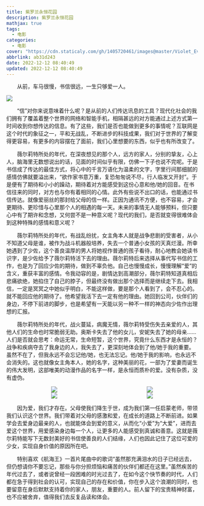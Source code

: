 ```yaml
---
title: 紫罗兰永恒花园
description: 紫罗兰永恒花园
mathjax: true
tags:
  - 电影
categories:
  - 电影
cover: "https://cdn.staticaly.com/gh/1405720461/images@master/Violet_Evergarden/22.webp"
abbrlink: ab31d243
date: 2022-12-12 08:40:49
updated: 2022-12-12 08:40:49
---
```


&emsp;&emsp;从前，车马很慢，书信很远，一生只够爱一人。

![](https://cdn.staticaly.com/gh/1405720461/blog_img@main/inspiration/19.webp)

&emsp;&emsp;“信”对你来说意味着什么呢？是从前的人们传达讯息的工具？现代化社会的我们拥有了覆盖着整个世界的网络和智能手机，相隔甚远的对方能通过上述方式第一时间收到你想传达的信息。有了这些，我们是否也能做到更多的事情呢？互联网是这个时代的象征之一，平和无战乱，不断进步的科技成果，我们对于世界的了解变得更容易，有更多的内容摆在了面前，我们心里想要的东西，似乎也有所改变了。

&emsp;&emsp;薇尔莉特所处的年代，在深夜想见的那个人，远方的家人，分别的挚友，心上人，脑海里无数想说出的话，见面的时间似乎有限，仿佛一下子也说不完呢。于是书信成了传达的最佳方式，将心中的千言万语化为温柔的文字，字里行间那细腻的感情仿佛就要溢出来，“欲作家书意万重，复恐匆匆说不尽，行人临发又开封”。于是便有了期待和小小的躁动，期待着对方能感受到这份心意和他/她的回音。在书信往来的同时，对方也与你有着相同的心情。此外有些说不出口的话，也能通过书信传达。就像爱丽丝的那封给父母的信一样。正因为通讯不方便，也不容易，才会更期待、更珍惜与心里那个人的相遇的每一天。未来的事情无人能够预料，但只要心中有了期许和念想，又何尝不是一种意义呢？现代的我们，是否就变得很难体会到这种特殊的感情和意义呢？

&emsp;&emsp;薇尔莉特所处的年代，有战乱纷扰，女主角本人就是战争悲剧的受害者，从小不知道父母是谁，被作为战斗机器般培养，失去一个普通小女孩的天真烂漫。所幸她遇到了少佐，这个善良温厚的男人将她视作普通的孩子看待，耐心地教会她读书识字，是少佐给予了薇尔莉特活下去的理由。薇尔莉特后来选择从事代写书信的工作，也是为了回应少佐的期待，做到不辜负他。自己也慢慢成长，慢慢理解“爱”的含义，重获丰富的感情。令我动容的是，剧情达到高潮部分，薇尔莉特知道真相后悲痛欲绝，她掐住了自己的脖子，但最终没有做出那个选择而是继续走下去。我相信，一定是冥冥之中她似乎明白，不能这样做，要是那个人看到了，会不忍心的。就不能回应他的期待了。他希望我活下去一定有他的理由。她回到公司，伙伴们的身边，不停下前进的脚步，也是希望有一天能以另一种不一样的神态向少佐作出理想的汇报。

&emsp;&emsp;薇尔莉特所处的年代，战火蔓延，病魔无情，薇尔莉特受伤失去亲爱的人，其他人们的生命也时常脆弱无助。奥斯卡失去了他的女儿，安妮失去了她的母亲……人们是否就会思考：命运无常，生命短暂，这个世界，究竟什么东西才是永恒的？战争和疾病夺去了我身边的人，我失去了，更深刻地体会到了他/她于我的重要。虽然不在了，但我永远不会忘记他/她，也无法忘记。他/她于我的影响，也永远不会消失的。这也就像女主角本人，她的名字，这种美丽的花，一部为了爱妻而诞生的伟大发明，这部唯美的动漫作品的名字一样，是永恒而质朴的爱。没有杂质，没有虚伪。

<div style="display:flex;justify-content:space-around">
<img src="https://cdn.staticaly.com/gh/1405720461/blog_img@main/inspiration/20.webp" />
<img src="https://cdn.staticaly.com/gh/1405720461/blog_img@main/inspiration/21.webp" />
</div>
<div style="display:flex;justify-content:space-around">
<img src="https://cdn.staticaly.com/gh/1405720461/blog_img@main/inspiration/22.webp" />
<img src="https://cdn.staticaly.com/gh/1405720461/blog_img@main/inspiration/23.webp" />
</div>

&emsp;&emsp;因为爱，我们才存在。父母使我们降生于世，成为我们第一任启蒙老师，带领我们认识这个世界。我们带着对父母的感激和爱，在成长的道路上不断前进。如果学会去爱身边最亲的人，也就能体会到爱的意义，从而化“小爱”为“大爱”，进而去爱这个世界，用爱感染身边每一个人，让更多的人能感受到真诚和善意。这就是薇尔莉特能写下无数封美好的书信使善良的人们结缘，人们也因此记住了这位可爱的少女，实现自身价值的原因所在吧。

&emsp;&emsp;特别喜欢《航海王》一首片尾曲中的歌词“虽然那充满泪水的日子已经远去，但仍想请你不要忘记，那些与你分担烦恼和痛苦的伙伴们都还在这里。”虽然疾苦的年代过去了，或者说曾经一段困难的时光过去了，在如今这个快节奏的时代，人们都在急于得到社会的认可，实现自己的存在和价值，你在步入这个浪潮的同时，也要留意在身后默默支持着你的家人，朋友，重要的人。前人留下的宝贵精神财富，也不应被舍弃，值得我们去反复品读和体会。
